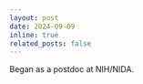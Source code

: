 ```yaml
---
layout: post
date: 2024-09-09
inline: true
related_posts: false
---
```


Began as a postdoc at NIH/NIDA.